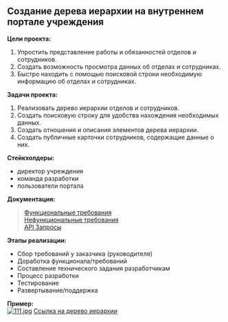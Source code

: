 <h2>Создание дерева иерархии на внутреннем портале учреждения</h2>

**Цели проекта:**
1. Упростить представление работы и обязанностей отделов и сотрудников.
1. Создать возможность просмотра данных об отделах и сотрудниках.
1. Быстро находить с помощью поисковой строки необходимую информацию об отделах и сотрудниках.


**Задачи проекта:**
1. Реализовать дерево иерархии отделов и сотрудников.
1. Создать поисковую строку для удобства нахождения необходимых данных.
1. Создать отношения и описания элементов дерева иерархии.
1. Создать публичные карточки сотрудников, содержащие данные о них.

**Стейкхолдеры:**
- директор учреждения
- команда разработки
- пользователи портала

**Документация:<br/>**
> [Функциональные требования](https://gitlab.com/asd_portal/structure/-/blob/main/functional%20requirements.md?ref_type=heads)<br/>
> [Нефункциональные требования](https://gitlab.com/asd_portal/structure/-/blob/main/non-functional%20requirements.md?ref_type=heads)<br/>
> [API Запросы](https://gitlab.com/asd_portal/structure/-/blob/main/rest%20api_v1.md)<br/>

**Этапы реализации:**
- Сбор требований у заказчика (руководителя)
- Доработка функционала/требований
- Составление технического задания разработчикам
- Процесс разработки
- Тестирование
- Развертывание/поддержка


**Пример:<br/>**
[![111.jpg](https://i.postimg.cc/cL9CvH6R/111.jpg)](https://postimg.cc/Xr54hnfq)
[Ссылка на дерево иерархии](https://xmind.ai/CRDko0AR?xid=yWOHu8cu)
